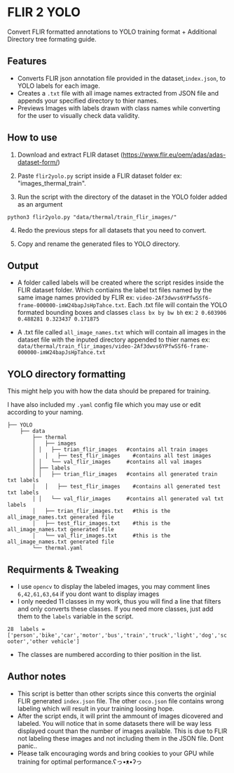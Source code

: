 
# FLIR 2 YOLO

Convert FLIR formatted annotations to YOLO training format + Additional Directory tree formating guide.


## Features
- Converts FLIR json annotation file provided in the dataset,`index.json`, to YOLO labels for each image.
- Creates a `.txt` file with all image names extracted from JSON file and appends your specified directory to thier names.
- Previews Images with labels drawn with class names while converting for the user to visually check data validity.


## How to use
 1. Download and extract FLIR dataset (https://www.flir.eu/oem/adas/adas-dataset-form/)
 
 2. Paste `flir2yolo.py` script inside a FLIR dataset folder ex: "images_thermal_train".

 3. Run the script with the directory of the dataset in the YOLO folder added as an argument 
 
 `python3 flir2yolo.py "data/thermal/train_flir_images/"`

 4. Redo the previous steps for all datasets that you need to convert.
 
 5. Copy and rename the generated files to YOLO directory.

## Output
- A folder called labels will be created where the script resides inside the FLIR dataset folder. Which contiains the label txt files named by the same image names provided by FLIR ex: `video-2Af3dwvs6YPfwSSf6-frame-000000-imW24bapJsHpTahce.txt`.
 Each .txt file will contain the YOLO formated bounding boxes and classes
`class bx by bw bh` ex: `2 0.603906 0.488281 0.323437 0.171875`

- A .txt file called `all_image_names.txt` which will contain all images in the dataset file with the inputed directory appended to thier names ex: `data/thermal/train_flir_images/video-2Af3dwvs6YPfwSSf6-frame-000000-imW24bapJsHpTahce.txt`


## YOLO directory formatting

This might help you with how the data should be prepared for training.

I have also included my `.yaml` config file which you may use or edit according to your naming. 
```
├── YOLO
    ├── data
        ├── thermal
        │	├── images
        │ │   ├── trian_flir_images   #contains all train images
        │	│   ├── test_flir_images    #contains all test images
        │ │   └── val_flir_images     #contains all val images
        │ ├── labels
        │ │   ├── trian_flir_images   #contains all generated train txt labels
        │	│   ├── test_flir_images    #contains all generated test txt labels
        │ │   └── val_flir_images     #contains all generated val txt labels
        │	├── trian_flir_images.txt   #this is the all_image_names.txt generated file
        │	├── test_flir_images.txt    #this is the all_image_names.txt generated file
        │	└── val_flir_images.txt     #this is the all_image_names.txt generated file
        └── thermal.yaml
```

## Requirments & Tweaking
- I use `opencv` to display the labeled images, you may comment lines `6,42,61,63,64` if you dont want to display images
- I only needed 11 classes in my work, thus you will find a line that filters and only converts these classes. If you need more classes, just add them to the `labels` variable in the script.

```28  labels = ['person','bike','car','motor','bus','train','truck','light','dog','scooter','other vehicle']```

- The classes are numbered according to thier position in the list.

## Author notes
- This script is better than other scripts since this converts the orginial FLIR generated `index.json` file. The other `coco.json` file contains wrong labeling which will result in your training loosing hope.
- After the script ends, it will print the ammount of images dicovered and labeled. You will notice that in some datasets there will be way less displayed count than the number of images available. This is due to FLIR not labeling these images and not including them in the JSON file. Dont panic..
- Please talk encouraging words and bring cookies to your GPU while training for optimal performance.ʕっ•ᴥ•ʔっ
